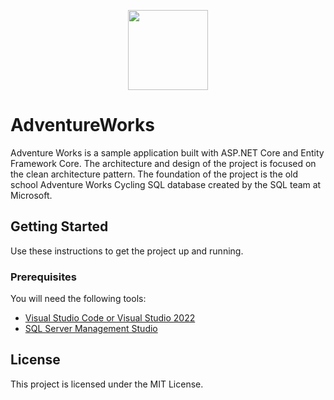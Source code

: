 <p align="center"><img width=128 height=128 src="https://github.com/theMickster/AdventureWorks/blob/master/_media/AdventureWorksCycling02.jpg"></p>

# AdventureWorks
Adventure Works is a sample application built with ASP.NET Core and Entity Framework Core. The architecture and design of the project is focused on the clean architecture pattern. The foundation of the project is the old school Adventure Works Cycling SQL database created by the SQL team at Microsoft.

## Getting Started
Use these instructions to get the project up and running.

### Prerequisites
You will need the following tools:

* [Visual Studio Code or Visual Studio 2022](https://www.visualstudio.com/downloads/)
* [SQL Server Management Studio](https://docs.microsoft.com/en-us/sql/ssms/download-sql-server-management-studio-ssms)

## License

This project is licensed under the MIT License.
